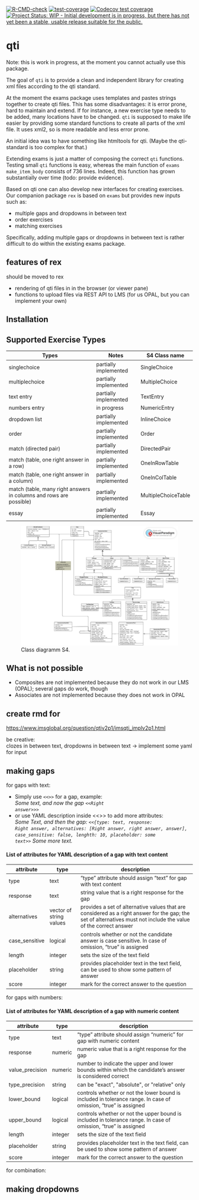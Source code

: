 
<!-- README.md is generated from README.Rmd. Please edit that file -->
<!-- badges: start -->

[![R-CMD-check](https://github.com/shevandrin/qti/actions/workflows/R-CMD-check.yaml/badge.svg)](https://github.com/shevandrin/qti/actions/workflows/R-CMD-check.yaml)
[![test-coverage](https://github.com/shevandrin/qti/actions/workflows/test-coverage.yaml/badge.svg)](https://github.com/shevandrin/qti/actions/workflows/test-coverage.yaml)
[![Codecov test
coverage](https://codecov.io/gh/shevandrin/qti/branch/main/graph/badge.svg)](https://app.codecov.io/gh/shevandrin/qti?branch=main)
[![Project Status: WIP - Initial development is in progress, but there
has not yet been a stable, usable release suitable for the
public.](https://www.repostatus.org/badges/latest/wip.svg)](https://www.repostatus.org/#wip)
<!-- badges: end -->

# qti

Note: this is work in progress, at the moment you cannot actually use
this package.

The goal of `qti` is to provide a clean and independent library for
creating xml files according to the qti standard.

At the moment the exams package uses templates and pastes strings
together to create qti files. This has some disadvantages: it is error
prone, hard to maintain and extend. If for instance, a new exercise type
needs to be added, many locations have to be changed. `qti` is supposed
to make life easier by providing some standard functions to create all
parts of the xml file. It uses xml2, so is more readable and less error
prone.

An initial idea was to have something like htmltools for qti. (Maybe the
qti-standard is too complex for that.)

Extending exams is just a matter of composing the correct `qti`
functions. Testing small `qti` functions is easy, whereas the main
function of `exams` `make_item_body` consists of 736 lines. Indeed, this
function has grown substantially over time (todo: provide evidence).

Based on qti one can also develop new interfaces for creating exercises.
Our companion package `rex` is based on `exams` but provides new inputs
such as:

- multiple gaps and dropdowns in between text
- order exercises
- matching exercises

Specifically, adding multiple gaps or dropdowns in between text is
rather difficult to do within the existing exams package.

## features of rex

should be moved to rex

- rendering of qti files in in the browser (or viewer pane)
- functions to upload files via REST API to LMS (for us OPAL, but you
  can implement your own)

## Installation

## Supported Exercise Types

| Types                                                              | Notes                 | S4 Class name       |
|--------------------------------------------------------------------|-----------------------|---------------------|
| singlechoice                                                       | partially implemented | SingleChoice        |
| multiplechoice                                                     | partially implemented | MultipleChoice      |
| text entry                                                         | partially implemented | TextEntry           |
| numbers entry                                                      | in progress           | NumericEntry        |
| dropdown list                                                      | partially implemented | InlineChoice        |
| order                                                              | partially implemented | Order               |
| match (directed pair)                                              | partially implemented | DirectedPair        |
| match (table, one right answer in a row)                           | partially implemented | OneInRowTable       |
| match (table, one right answer in a column)                        | partially implemented | OneInColTable       |
| match (table, many right answers in columns and rows are possible) | partially implemented | MultipleChoiceTable |
| essay                                                              | partially implemented | Essay               |

<figure>
<img src="man/figures/README-S4_classes_diagramm.jpg"
alt="Class diagramm S4." />
<figcaption aria-hidden="true">Class diagramm S4.</figcaption>
</figure>

## What is not possible

- Composites are not implemented because they do not work in our LMS
  (OPAL); several gaps do work, though
- Associates are not implemented because they does not work in OPAL

## create rmd for

<https://www.imsglobal.org/question/qtiv2p1/imsqti_implv2p1.html>

be creative:  
clozes in between text, dropdowns in between text -\> implement some
yaml for input

## making gaps

for gaps with text:  
- Simply use <code>\<\<\>\></code> for a gap, example:  
*Some text, and now the gap <code>\<\<Right answer\>\>\></code>*  
- or use YAML description inside \<\<\>\> to add more attributes:  
*Some Text, and then the gap: <code>\<\<{type: text, response: Right
answer, alternatives: \[Right answer, right answer, answer\],
case_sensitive: false, lenghth: 10, placeholder: some text\>\></code>
Some more text.*

#### List of attributes for YAML description of a gap with text content

| attribute      | type                    | description                                                                                                                                                      |
|----------------|-------------------------|------------------------------------------------------------------------------------------------------------------------------------------------------------------|
| type           | text                    | “type” attribute should assign “text” for gap with text content                                                                                                  |
| response       | text                    | string value that is a right response for the gap                                                                                                                |
| alternatives   | vector of string values | provides a set of alternative values that are considered as a right answer for the gap; the set of alternatives must not include the value of the correct answer |
| case_sensitive | logical                 | controls whether or not the candidate answer is case sensitive. In case of omission, “true” is assigned                                                          |
| length         | integer                 | sets the size of the text field                                                                                                                                  |
| placeholder    | string                  | provides placeholder text in the text field, can be used to show some pattern of answer                                                                          |
| score          | integer                 | mark for the correct answer to the question                                                                                                                      |

for gaps with numbers:

#### List of attributes for YAML description of a gap with numeric content

| attribute       | type    | description                                                                                                     |
|-----------------|---------|-----------------------------------------------------------------------------------------------------------------|
| type            | text    | “type” attribute should assign “numeric” for gap with numeric content                                           |
| response        | numeric | numeric value that is a right response for the gap                                                              |
| value_precision | numeric | number to indicate the upper and lower bounds within which the candidate’s answer is considered correct         |
| type_precision  | string  | can be "exact", "absolute", or "relative" only                                                                  |
| lower_bound     | logical | controls whether or not the lower bound is included in tolerance range. In case of omission, “true” is assigned |
| upper_bound     | logical | controls whether or not the upper bound is included in tolerance range. In case of omission, “true” is assigned |
| length          | integer | sets the size of the text field                                                                                 |
| placeholder     | string  | provides placeholder text in the text field, can be used to show some pattern of answer                         |
| score           | integer | mark for the correct answer to the question                                                                     |

for combination:

## making dropdowns
